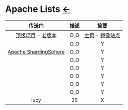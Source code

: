 # Apache Lists  [←](index.md) 

| 传送门 | 描述 | 摘要 |
|:---:|:---:|:---:|
| [顶级项目](https://projects.apache.org/projects.html?name) - [老版本](https://mirrors.tuna.tsinghua.edu.cn/apache/) | O_O | [主页](http://apache.org/) - [镜像站点](https://www.apache.org/dyn/closer.cgi) |
| []() | O_O | Y |
| [Apache ShardingSphere](http://shardingsphere.apache.org/) | O_O | Y |
| []() | O_O | Y |
| []() | O_O | Y |
| []() | O_O | Y |
| []() | O_O | Y |
| []() | O_O | Y |
| lucy | 25 | X |
